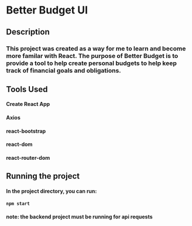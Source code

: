 # Better Budget UI

## Description
### This project was created as a way for me to learn and become more familar with React. The purpose of Better Budget is to provide a tool to help create personal budgets to help keep track of financial goals and obligations. 

## Tools Used
#### Create React App
#### Axios
#### react-bootstrap
#### react-dom
#### react-router-dom

## Running the project

#### In the project directory, you can run:

#### `npm start`
#### note: the backend project must be running for api requests
